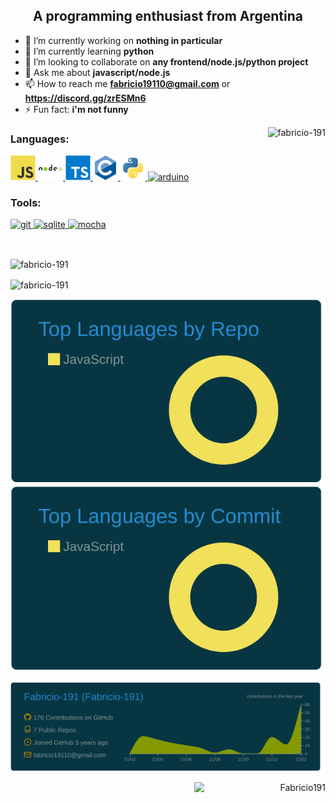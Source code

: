 <h2 align="center">A programming enthusiast from Argentina</h2>

- 🔭 I’m currently working on **nothing in particular**
- 🌱 I’m currently learning **python**
- 👯 I’m looking to collaborate on **any frontend/node.js/python project**
- 💬 Ask me about **javascript/node.js**
- 📫 How to reach me **fabricio19110@gmail.com** or **https://discord.gg/zrESMn6**
- ⚡ Fun fact: **i'm not funny**

<a href="https://discord.gg/zrESMn6">
  <img align="right" src="https://lanyard.cnrad.dev/api/393382613047574530?idleMessage=I%27m+probably+programming..." alt="fabricio-191"/>
</a>

<h3 align="left">Languages:</h3>
<p align="left">
  <a href="https://developer.mozilla.org/en-US/docs/Web/JavaScript" target="_blank" rel="noreferrer">
    <img src="https://raw.githubusercontent.com/devicons/devicon/master/icons/javascript/javascript-original.svg" alt="javascript" width="40" height="40"/>
  </a>
  <a href="https://nodejs.org" target="_blank" rel="noreferrer">
    <img src="https://raw.githubusercontent.com/devicons/devicon/master/icons/nodejs/nodejs-original-wordmark.svg" alt="nodejs" width="40" height="40"/>
  </a>
  <a href="https://www.typescriptlang.org/" target="_blank" rel="noreferrer">
    <img src="https://raw.githubusercontent.com/devicons/devicon/master/icons/typescript/typescript-original.svg" alt="typescript" width="40" height="40"/>
  </a>
  <a href="https://www.cprogramming.com/" target="_blank" rel="noreferrer">
    <img src="https://raw.githubusercontent.com/devicons/devicon/master/icons/c/c-original.svg" alt="c" width="40" height="40"/>
  </a>
  <a href="https://www.python.org" target="_blank" rel="noreferrer">
    <img src="https://raw.githubusercontent.com/devicons/devicon/master/icons/python/python-original.svg" alt="python" width="40" height="40"/>
  </a>
  <a href="https://www.arduino.cc/" target="_blank" rel="noreferrer">
    <img src="https://cdn.worldvectorlogo.com/logos/arduino-1.svg" alt="arduino" width="40" height="40"/>
  </a>
</p>

<h3 align="left">Tools:</h3>
<p align="left">
  <a href="https://git-scm.com/" target="_blank" rel="noreferrer">
    <img src="https://www.vectorlogo.zone/logos/git-scm/git-scm-icon.svg" alt="git" width="40" height="40"/>
  </a>
  <a href="https://www.sqlite.org/" target="_blank" rel="noreferrer">
    <img src="https://www.vectorlogo.zone/logos/sqlite/sqlite-icon.svg" alt="sqlite" width="40" height="40"/>
  </a>
  <a href="https://mochajs.org" target="_blank" rel="noreferrer">
    <img src="https://www.vectorlogo.zone/logos/mochajs/mochajs-icon.svg" alt="mocha" width="40" height="40"/>
  </a>
</p>

</br>

<p>
  <img align="center" src="https://github-readme-stats.vercel.app/api?username=fabricio-191&show_icons=true&locale=en&theme=radical" alt="fabricio-191" />
</p>

<p>
  <img align="center" src="https://github-readme-streak-stats.herokuapp.com?user=Fabricio-191&date_format=M%20j%5B%2C%20Y%5D&theme=radical" alt="fabricio-191"/>
</p>

![](
  https://raw.githubusercontent.com/Fabricio-191/Fabricio-191/master/profile-summary-card-output/solarized_dark/1-repos-per-language.svg
)
![](
  https://raw.githubusercontent.com/Fabricio-191/Fabricio-191/master/profile-summary-card-output/solarized_dark/2-most-commit-language.svg
)

![](
  https://raw.githubusercontent.com/Fabricio-191/Fabricio-191/master/profile-summary-card-output/solarized_dark/0-profile-details.svg
)

<!--
![Top Langs](https://github-readme-stats.vercel.app/api/top-langs/?username=Fabricio-191&layout=compact)
![](
  https://raw.githubusercontent.com/Fabricio-191/Fabricio-191/master/profile-summary-card-output/solarized_dark/3-stats.svg
)
![](
  https://raw.githubusercontent.com/Fabricio-191/Fabricio-191/master/profile-summary-card-output/solarized_dark/4-productive-time.svg
)
<script data-name="BMC-Widget" data-cfasync="false" src="https://cdnjs.buymeacoffee.com/1.0.0/widget.prod.min.js" data-id="Fabricio191" data-description="Support me on Buy me a coffee!" data-message="It would be greatly appreciated " data-color="#FFDD00" data-position="Right" data-x_margin="18" data-y_margin="18"></script>
-->

<p align="right">
  <a href="https://www.buymeacoffee.com/Fabricio191">
  <img align="right" src="https://cdn.buymeacoffee.com/buttons/default-orange.png" height="50" width="210" alt="Fabricio191" />
  </a>
</p>
